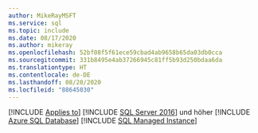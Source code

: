 ```yaml
---
author: MikeRayMSFT
ms.service: sql
ms.topic: include
ms.date: 08/17/2020
ms.author: mikeray
ms.openlocfilehash: 52bf08f5f61ece59cbad4ab9658b65da03db0cca
ms.sourcegitcommit: 331b8495e4ab37266945c81ff5b93d250bdaa6da
ms.translationtype: HT
ms.contentlocale: de-DE
ms.lasthandoff: 08/20/2020
ms.locfileid: "88645030"
---
```

[!INCLUDE [Applies to](../../includes/applies-md.md)] [!INCLUDE [SQL Server 2016](_ss2016.md)] und höher [!INCLUDE [Azure SQL Database](_asdb.md)] [!INCLUDE [SQL Managed Instance](_asdbmi.md)]